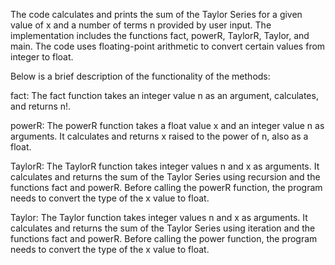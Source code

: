 The code calculates and prints the sum of the Taylor Series for a given value of x and a number of terms n provided by user input. 
The implementation includes the functions fact, powerR, TaylorR, Taylor, and main. 
The code uses floating-point arithmetic to convert certain values from integer to float.

Below is a brief description of the functionality of the methods:

fact:
The fact function takes an integer value n as an argument, calculates, and returns n!.

powerR:
The powerR function takes a float value x and an integer value n as arguments. It calculates and returns x raised to the power of n, also as a float.

TaylorR:
The TaylorR function takes integer values n and x as arguments. It calculates and returns the sum of the Taylor Series using recursion and the functions fact and powerR. Before calling the powerR function, the program needs to convert the type of the x value to float.

Taylor:
The Taylor function takes integer values n and x as arguments. It calculates and returns the sum of the Taylor Series using iteration and the functions fact and powerR.
Before calling the power function, the program needs to convert the type of the x value to float.

